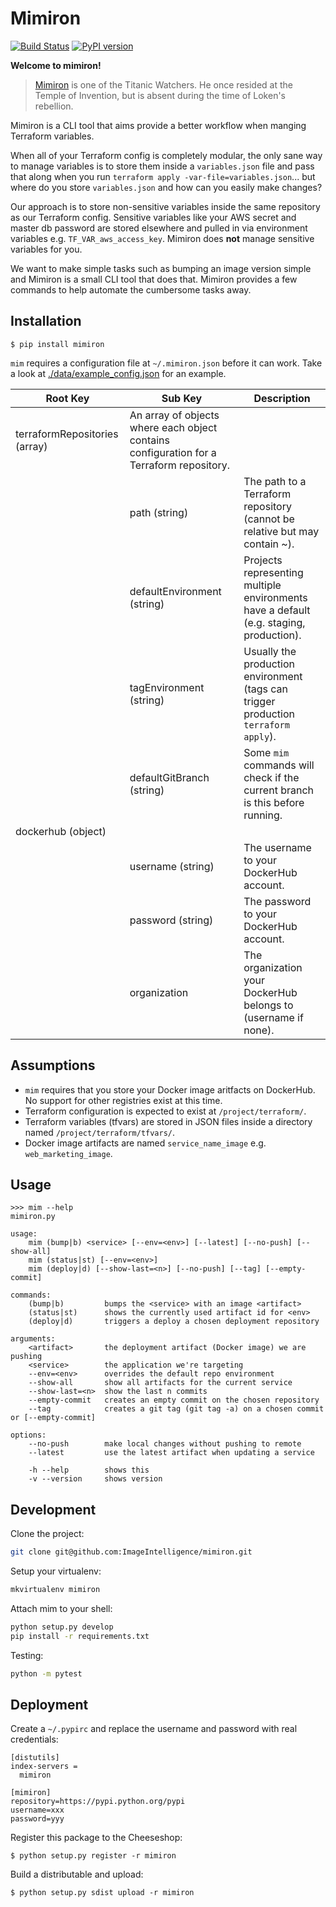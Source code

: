 # Mimiron

[![Build Status](https://travis-ci.org/ImageIntelligence/mimiron.svg?branch=master)](https://travis-ci.org/ImageIntelligence/mimiron)
[![PyPI version](https://badge.fury.io/py/mimiron.svg)](https://badge.fury.io/py/mimiron)

**Welcome to mimiron!**

> [Mimiron](http://www.wowhead.com/npc=33350/mimiron) is one of the Titanic Watchers. He once resided at the Temple of Invention, but is absent during the time of Loken's rebellion.

Mimiron is a CLI tool that aims provide a better workflow when manging Terraform variables.

When all of your Terraform config is completely modular, the only sane way to manage variables is to store them inside a `variables.json` file and pass that along when you run `terraform apply -var-file=variables.json`... but where do you store `variables.json` and how can you easily make changes?

Our approach is to store non-sensitive variables inside the same repository as our Terraform config. Sensitive variables like your AWS secret and master db password are stored elsewhere and pulled in via environment variables e.g. `TF_VAR_aws_access_key`. Mimiron does **not** manage sensitive variables for you.

We want to make simple tasks such as bumping an image version simple and Mimiron is a small CLI tool that does that. Mimiron provides a few commands to help automate the cumbersome tasks away.

## Installation

```
$ pip install mimiron
```

`mim` requires a configuration file at `~/.mimiron.json` before it can work. Take a look at [./data/example_config.json](./data/example_config.json) for an example.

| Root Key | Sub Key | Description
|-|-|-|
| terraformRepositories (array<object>) | An array of objects where each object contains configuration for a Terraform repository. |  |
| | path (string) | The path to a Terraform repository (cannot be relative but may contain ~). |
| | defaultEnvironment (string) | Projects representing multiple environments have a default (e.g. staging, production). |
| | tagEnvironment (string) | Usually the production environment (tags can trigger production `terraform apply`). |
| | defaultGitBranch (string) | Some `mim` commands will check if the current branch is this before running. |
| dockerhub (object) |  |  |
| | username (string) | The username to your DockerHub account. |
| | password (string) | The password to your DockerHub account. |
| | organization | The organization your DockerHub belongs to (username if none). |

## Assumptions

* `mim` requires that you store your Docker image aritfacts on DockerHub. No support for other registries exist at this time.
* Terraform configuration is expected to exist at `/project/terraform/`.
* Terraform variables (tfvars) are stored in JSON files inside a directory named `/project/terraform/tfvars/`.
* Docker image artifacts are named `service_name_image` e.g. `web_marketing_image`.

## Usage

```
>>> mim --help
mimiron.py

usage:
    mim (bump|b) <service> [--env=<env>] [--latest] [--no-push] [--show-all]
    mim (status|st) [--env=<env>]
    mim (deploy|d) [--show-last=<n>] [--no-push] [--tag] [--empty-commit]

commands:
    (bump|b)         bumps the <service> with an image <artifact>
    (status|st)      shows the currently used artifact id for <env>
    (deploy|d)       triggers a deploy a chosen deployment repository

arguments:
    <artifact>       the deployment artifact (Docker image) we are pushing
    <service>        the application we're targeting
    --env=<env>      overrides the default repo environment
    --show-all       show all artifacts for the current service
    --show-last=<n>  show the last n commits
    --empty-commit   creates an empty commit on the chosen repository
    --tag            creates a git tag (git tag -a) on a chosen commit or [--empty-commit]

options:
    --no-push        make local changes without pushing to remote
    --latest         use the latest artifact when updating a service

    -h --help        shows this
    -v --version     shows version
```

## Development

Clone the project:

```bash
git clone git@github.com:ImageIntelligence/mimiron.git
```

Setup your virtualenv:

```bash
mkvirtualenv mimiron
```

Attach mim to your shell:

```bash
python setup.py develop
pip install -r requirements.txt
```

Testing:

```bash
python -m pytest
```

## Deployment

Create a `~/.pypirc` and replace the username and password with real credentials:

```
[distutils]
index-servers =
  mimiron

[mimiron]
repository=https://pypi.python.org/pypi
username=xxx
password=yyy
```

Register this package to the Cheeseshop:

```
$ python setup.py register -r mimiron
```

Build a distributable and upload:

```
$ python setup.py sdist upload -r mimiron
```
